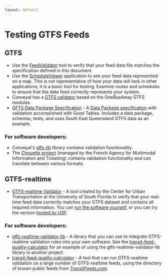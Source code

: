 ```yaml
---
layout: default
---
```

# Testing GTFS Feeds

## GTFS

* Use the [FeedValidator](https://github.com/google/transitfeed/wiki/FeedValidator) tool to verify that your feed data file matches the specification defined in this document.
* Use the [ScheduleViewer](https://github.com/google/transitfeed/wiki/ScheduleViewer) application to see your feed data represented on a map. This is not representative of how your data will look in other applications; it is a basic tool for testing. Examine routes and schedules to ensure that the data feed correctly represents your system.
* Conveyal has a [GTFS validator](https://github.com/conveyal/gtfs-validator) based on the OneBusAway GTFS modules.
* [GFTS Data Package Specification](https://github.com/Stephen-Gates/GTFS) - A [Data Package specification](https://frictionlessdata.io/specs/data-package/) with validation accomplished with Good Tables. Includes a data package, schemas, tests, and uses South East Queensland GTFS data as an example.

### For software developers:

* Conveyal's [gtfs-lib](https://github.com/conveyal/gtfs-lib) library contains validation functionality.
* The [Chouette project](https://github.com/afimb/chouette) (managed by the French Agency for Multimodal Information and Ticketing) contains validation functionality and can translate between various formats.

## GTFS-realtime

* [GTFS-realtime Validator](https://github.com/CUTR-at-USF/gtfs-realtime-validator) - A tool created by the Center for Urban Transportation at the University of South Florida to verify that your real-time feed data correctly matches your GTFS dataset and contains all required information.  You can [run the software yourself](https://github.com/CUTR-at-USF/gtfs-realtime-validator#quick-start---run-it-yourself), or you can try the version [hosted by USF](http://transittools.forest.usf.edu/).

### For software developers:

* [gtfs-realtime-validator-lib](https://github.com/CUTR-at-USF/gtfs-realtime-validator/tree/master/gtfs-realtime-validator-lib) - A library that you can use to integrate GTFS-realtime validation rules into your own software.  See the [transit-feed-quality-calculator](https://github.com/CUTR-at-USF/transit-feed-quality-calculator) for an example of using the gtfs-realtime-validator-lib library in another project.
* [transit-feed-quality-calculator](https://github.com/CUTR-at-USF/transit-feed-quality-calculator) - A tool that can run GTFS-realtime validation on a large number of GTFS-realtime feeds, using the directory of known public feeds from [TransitFeeds.com](http://transitfeeds.com/).

